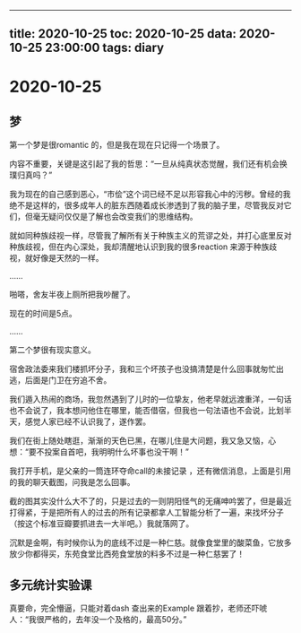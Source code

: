 
---
title: 2020-10-25
toc: 2020-10-25
data: 2020-10-25 23:00:00
tags: diary
---


# 2020-10-25

## 梦

第一个梦是很romantic 的，但是我在现在只记得一个场景了。

内容不重要，关键是这引起了我的哲思：“一旦从纯真状态觉醒，我们还有机会换璞归真吗？”

我为现在的自己感到恶心，“市侩”这个词已经不足以形容我心中的污秽。曾经的我绝不是这样的，很多成年人的脏东西随着成长渗透到了我的脑子里，尽管我反对它们，但毫无疑问仅仅是了解也会改变我们的思维结构。

就如同种族歧视一样，尽管我了解所有关于种族主义的荒谬之处，并打心底里反对种族歧视，但在内心深处，我却清醒地认识到我的很多reaction 来源于种族歧视，就好像是天然的一样。

……

啪嗒，舍友半夜上厕所把我吵醒了。

现在的时间是5点。

……

第二个梦很有现实意义。

宿舍政法委来我们楼抓坏分子，我和三个坏孩子也没搞清楚是什么回事就匆忙出逃，后面是门卫在穷追不舍。

我们遁入热闹的商场，我忽然遇到了儿时的一位挚友，他老早就远渡重洋，一句话也不会说了，我本想问他住在哪里，能否借宿，但我也一句法语也不会说，比划半天，感觉人家已经不认识我了，遂作罢。

我们在街上随处瞎逛，渐渐的天色已黑，在哪儿住是大问题，我又急又恼，心想：“要不投案自首吧，我明明什么坏事也没干啊！”

我打开手机，是父亲的一筒连环夺命call的未接记录 ，还有微信消息，上面是引用的我的聊天截图，问我是怎么回事。

截的图其实没什么大不了的，只是过去的一则阴阳怪气的无痛呻吟罢了，但是最近打得紧，于是把所有人的过去的所有记录都拿人工智能分析了一遍，来找坏分子（按这个标准豆瓣要抓进去一大半吧。）我就落网了。

沉默是金啊，有时候你认为的底线不过是一种仁慈。就像食堂里的酸菜鱼，它放多放少你都得买，东苑食堂比西苑食堂放的料多不过是一种仁慈罢了！



## 多元统计实验课

真要命，完全懵逼，只能对着dash 查出来的Example 跟着抄，老师还吓唬人：“我很严格的，去年没一个及格的，最高50分。”

